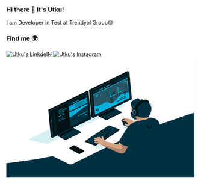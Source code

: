### Hi there 👋 It's Utku!


I am Developer in Test at Trendyol Group😎 

### Find me 🌍

<a href="https://www.linkedin.com/in/utkukilincci/">
  <img alt="Utku's LinkdeIN" width="35px" src="https://img.icons8.com/officel/50/000000/linkedin.png" />
</a>
<a href="https://www.instagram.com/utkukilincci/">
  <img alt="Utku's Instagram" width="35px" src="https://img.icons8.com/fluent/96/000000/instagram-new.png" />
</a>

<img  alt="GIF" src="https://raw.githubusercontent.com/utkukilincci/utkukilincci/main/code.gif" width="500" height="320" />



